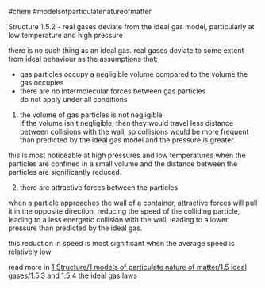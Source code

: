 #chem #modelsofparticulatenatureofmatter  
  
Structure 1.5.2 - real gases deviate from the ideal gas model, particularly at low temperature and high pressure  
  
there is no such thing as an ideal gas. real gases deviate to some extent from ideal behaviour as the assumptions that:  
- gas particles occupy a negligible volume compared to the volume the gas occupies  
- there are no intermolecular forces between gas particles  
do not apply under all conditions  
  
1. the volume of gas particles is not negligible  
if the volume isn't negligible, then they would travel less distance between collisions with the wall, so collisions would be more frequent than predicted by the ideal gas model and the pressure is greater.  
  
this is most noticeable at high pressures and low temperatures when the particles are confined in a small volume and the distance between the particles are significantly reduced.  
  
2. there are attractive forces between the particles  
  
when a particle approaches the wall of a container, attractive forces will pull it in the opposite direction, reducing the speed of the colliding particle, leading to a less energetic collision with the wall, leading to a lower pressure than predicted by the ideal gas.  
  
this reduction in speed is most significant when the average speed is relatively low  
  
read more in [1 Structure/1 models of particulate nature of matter/1.5 ideal gases/1.5.3 and 1.5.4 the ideal gas laws](1.5.3%20and%201.5.4%20the%20ideal%20gas%20laws.md)